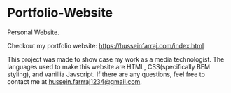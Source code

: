 # Portfolio-Website
Personal Website.

Checkout my portfolio website: https://husseinfarraj.com/index.html

This project was made to show case my work as a media technologist.
The languages used to make this website are HTML, CSS(specifically BEM styling), and vanillia Javscript.
If there are any questions, feel free to contact me at hussein.farrraj1234@gmail.com.

